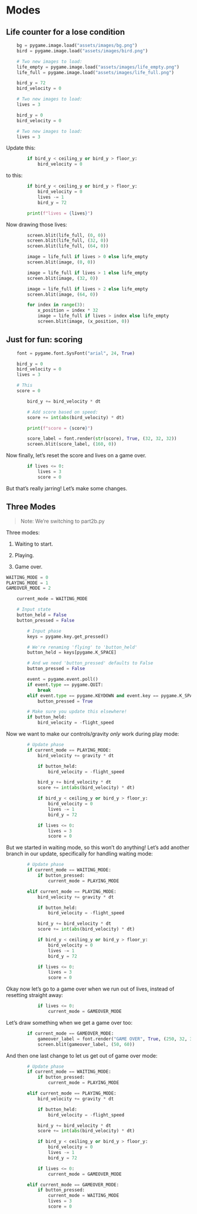 # Modes

## Life counter for a lose condition

``` python
    bg = pygame.image.load("assets/images/bg.png")
    bird = pygame.image.load("assets/images/bird.png")

    # Two new images to load:
    life_empty = pygame.image.load("assets/images/life_empty.png")
    life_full = pygame.image.load("assets/images/life_full.png")
```

``` python
    bird_y = 72
    bird_velocity = 0

    # Two new images to load:
    lives = 3
```

``` python
    bird_y = 0
    bird_velocity = 0

    # Two new images to load:
    lives = 3
```

Update this:

``` python
        if bird_y < ceiling_y or bird_y > floor_y:
            bird_velocity = 0
```

to this:

``` python
        if bird_y < ceiling_y or bird_y > floor_y:
            bird_velocity = 0
            lives -= 1
            bird_y = 72

        print(f"lives = {lives}")
```

Now drawing those lives:

``` python
        screen.blit(life_full, (0, 0))
        screen.blit(life_full, (32, 0))
        screen.blit(life_full, (64, 0))
```

``` python
        image = life_full if lives > 0 else life_empty
        screen.blit(image, (0, 0))

        image = life_full if lives > 1 else life_empty
        screen.blit(image, (32, 0))

        image = life_full if lives > 2 else life_empty
        screen.blit(image, (64, 0))
```

``` python
        for index in range(3):
            x_position = index * 32
            image = life_full if lives > index else life_empty
            screen.blit(image, (x_position, 0))
```

## Just for fun: scoring

``` python
    font = pygame.font.SysFont("arial", 24, True)
```

``` python
    bird_y = 0
    bird_velocity = 0
    lives = 3

    # This
    score = 0
```

``` python
        bird_y += bird_velocity * dt

        # Add score based on speed:
        score += int(abs(bird_velocity) * dt)

        print(f"score = {score}")
```

``` python
        score_label = font.render(str(score), True, (32, 32, 32))
        screen.blit(score_label, (160, 0))
```

Now finally, let’s reset the score and lives on a game over.

``` python
        if lives <= 0:
            lives = 3
            score = 0
```

But that’s really jarring! Let’s make some changes.

## Three Modes

> Note: We’re switching to part2b.py

Three modes:

1.  Waiting to start.

2.  Playing.

3.  Game over.

``` python
WAITING_MODE = 0
PLAYING_MODE = 1
GAMEOVER_MODE = 2
```

``` python
    current_mode = WAITING_MODE
```

``` python
    # Input state
    button_held = False
    button_pressed = False
```

``` python
        # Input phase
        keys = pygame.key.get_pressed()

        # We're renaming 'flying' to 'button_held'
        button_held = keys[pygame.K_SPACE]

        # And we need 'button_pressed' defaults to False
        button_pressed = False

        event = pygame.event.poll()
        if event.type == pygame.QUIT:
            break
        elif event.type == pygame.KEYDOWN and event.key == pygame.K_SPACE:
            button_pressed = True
```

``` python
        # Make sure you update this elsewhere!
        if button_held:
            bird_velocity = -flight_speed
```

Now we want to make our controls/gravity *only* work during play mode:

``` python
        # Update phase
        if current_mode == PLAYING_MODE:
            bird_velocity += gravity * dt

            if button_held:
                bird_velocity = -flight_speed

            bird_y += bird_velocity * dt
            score += int(abs(bird_velocity) * dt)

            if bird_y < ceiling_y or bird_y > floor_y:
                bird_velocity = 0
                lives -= 1
                bird_y = 72

            if lives <= 0:
                lives = 3
                score = 0
```

But we started in waiting mode, so this won’t do anything! Let’s add another branch in our update, specifically for handling waiting mode:

``` python
        # Update phase
        if current_mode == WAITING_MODE:
            if button_pressed:
                current_mode = PLAYING_MODE

        elif current_mode == PLAYING_MODE:
            bird_velocity += gravity * dt

            if button_held:
                bird_velocity = -flight_speed

            bird_y += bird_velocity * dt
            score += int(abs(bird_velocity) * dt)

            if bird_y < ceiling_y or bird_y > floor_y:
                bird_velocity = 0
                lives -= 1
                bird_y = 72

            if lives <= 0:
                lives = 3
                score = 0
```

Okay now let’s go to a game over when we run out of lives, instead of resetting straight away:

``` python
            if lives <= 0:
                current_mode = GAMEOVER_MODE
```

Let’s draw something when we get a game over too:

``` python
        if current_mode == GAMEOVER_MODE:
            gameover_label = font.render("GAME OVER", True, (250, 32, 32))
            screen.blit(gameover_label, (50, 60))
```

And then one last change to let us get out of game over mode:

``` python
        # Update phase
        if current_mode == WAITING_MODE:
            if button_pressed:
                current_mode = PLAYING_MODE

        elif current_mode == PLAYING_MODE:
            bird_velocity += gravity * dt

            if button_held:
                bird_velocity = -flight_speed

            bird_y += bird_velocity * dt
            score += int(abs(bird_velocity) * dt)

            if bird_y < ceiling_y or bird_y > floor_y:
                bird_velocity = 0
                lives -= 1
                bird_y = 72

            if lives <= 0:
                current_mode = GAMEOVER_MODE

        elif current_mode == GAMEOVER_MODE:
            if button_pressed:
                current_mode = WAITING_MODE
                lives = 3
                score = 0
```
